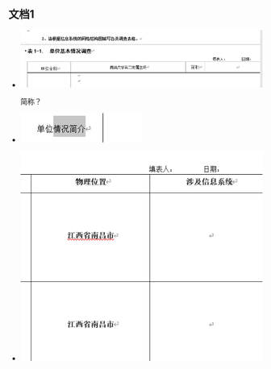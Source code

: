 ## 文档1

+ ![image-20210303094835379](https://raw.githubusercontent.com/smallzhong/picgo-pic-bed/master/image-20210303094835379.png)

  简称？

+ ![image-20210303094952180](https://raw.githubusercontent.com/smallzhong/picgo-pic-bed/master/image-20210303094952180.png)

+ ![image-20210303100116869](https://raw.githubusercontent.com/smallzhong/picgo-pic-bed/master/image-20210303100116869.png)